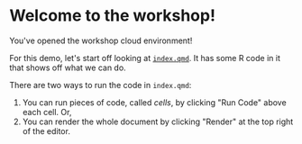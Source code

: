 # Welcome to the workshop!

You've opened the workshop cloud environment!

For this demo, let's start off looking at [`index.qmd`](/index.qmd). It has some R code in it that shows off what we can do.

There are two ways to run the code in `index.qmd`:

1. You can run pieces of code, called _cells_, by clicking "Run Code" above each cell. Or,
2. You can render the whole document by clicking "Render" at the top right of the editor.
